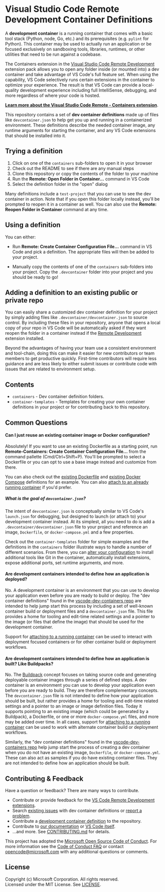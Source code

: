 # Visual Studio Code Remote Development Container Definitions

A **development container** is a running container that comes with a basic tool stack (Python, node, Go, etc.) and its prerequisites (e.g. `pylint` for Python). This container may be used to actually run an application or be focused exclusively on sandboxing tools, libraries, runtimes, or other utilities that need to be run against a codebase.

The Containers extension in the [Visual Studio Code Remote Development](https://aka.ms/vscode-remote/download/extension) extension pack allows you to open any folder inside (or mounted into) a dev container and take advantage of VS Code's full feature set. When using the capability, VS Code selectively runs certain extensions in the container to optimize your experience. The result is that VS Code can provide a local-quality development experience including full IntelliSense, debugging, and more regardless of where your code is hosted.

**[Learn more about the Visual Studio Code Remote - Containers extension](https://aka.ms/vscode-remote/containers)**.

This repository contains a set of **dev container definitions** made up of files like `devcontainer.json` to help get you up and running in a containerized environment. These definitions describe the needed container image, any runtime arguments for starting the container, and any VS Code extensions that should be installed into it.

## Trying a definition

1. Click on one of the `containers` sub-folders to open it in your browser
2. Check out the README to see if there are any manual steps
3. Clone this repository or copy the contents of the folder to your machine
4. Run the **Remote: Open Folder in Container...** command in VS Code
5. Select the definition folder in the "open" dialog

Many definitions include a `test-project` that you can use to see the dev container in action. Note that if you open this folder locally instead, you'll be prompted to reopen it in a container as well. You can also use the **Remote: Reopen Folder in Container** command at any time.

## Using a definition

You can either:

- Run **Remote: Create Container Configuration File...** command in VS Code and pick a definition. The appropriate files will then be added to your project.

- Manually copy the contents of one of the `containers` sub-folders into your project. Copy the `.devcontainer` folder into your project and you should be ready to go!

## Adding a definition to an existing public or private repo

You can easily share a customized dev container definition for your project by simply adding files like `.devcontainer/devcontainer.json` to source control. By including these files in your repository, anyone that opens a local copy of your repo in VS Code will be automatically asked if they want reopen the folder in a container instead if the [Remote Development](https://aka.ms/vscode-remote/download/extension) extension installed.

Beyond the advantages of having your team use a consistent environment and tool-chain, doing this can make it easier for new contributors or team members to get productive quickly. First-time contributors will require less guidance and are less likely to either submit issues or contribute code with issues that are related to environment setup.

## Contents

- `containers` - Dev container definition folders. 
- `container-templates` - Templates for creating your own container definitions in your project or for contributing back to this repository.

## Common Questions

#### Can I just reuse an existing container image or Docker configuration?

Absolutely! If you want to use an existing Dockerfile as a starting point, run **Remote-Containers: Create Container Configuration File...** from the command pallette (Cmd/Ctrl+Shift+P). You'll be prompted to select a Dockerfile or you can opt to use a base image instead and customize from there. 

You can also check out the [existing Dockerfile](containers/docker-existing-dockerfile) and [existing Docker Compose](containers/docker-existing-docker-compose) definitions for an example. You can also [attach to an already running container](https://aka.ms/vscode-remote/containers/attach) if you'd prefer.

##### What is the goal of `devcontainer.json`?

The intent of `devcontainer.json` is conceptually similar to VS Code's `launch.json` for debugging, but designed to launch (or attach to) your development container instead. At its simplest, all you need to do is add a `.devcontainer/devcontainer.json` file to your project and reference an image, `Dockerfile`, or `docker-compose.yml` and a few properties.

Check out the `container-templates` folder for simple examples and the definitions in the `containers` folder illustrate ways to handle a number of different scenarios. From there, you can [alter your configuration](https://aka.ms/vscode-remote/containers/folder-setup) to install additional tools like Git in the container, automatically install extensions, expose additional ports, set runtime arguments, and more.

#### Are development containers intended to define how an application is deployed?

No. A development container is an environment that you can use to develop your application even before you are ready to build or deploy. The "dev container definitions" found in the [vscode-dev-containers repo](https://aka.ms/vscode-dev-containers) are intended to help jump start this process by including a set of well-known container build or deployment files and a `devcontainer.json` file. This file provides a home for tooling and edit-time related settings and a pointer to the image (or files that define the image) that should be used for the development container.

Support for [attaching to a running container](#attaching-to-running-containers) can be used to interact with deployment focused containers or for other container build or deployment workflows.

#### Are development containers intended to define how an application is built? Like Buildpacks?

No. The [Buildpack](https://buildpacks.io/) concept focuses on taking source code and generating deployable container images through a series of defined steps. A dev container is an environment you can use to develop your application even before you are ready to build. They are therefore complementary concepts. The `devcontainer.json` file is not intended to define how your application should be built, but rather provides a home for tooling and edit-time related settings and a pointer to an image or image definition files. Today it supports pointing to an existing image (which could be generated by a Buildpack), a Dockerfile, or one or more `docker-compose.yml` files, and more may be added over time. In all cases, support for [attaching to a running container](#attaching-to-running-containers) can be used to work with alternate container build or deployment workflows.

Similarly, the "dev container definitions" found in the [vscode-dev-containers repo](https://aka.ms/vscode-dev-containers) help jump start the process of creating a dev container when you do not have an existing image, `Dockerfile`, or `docker-compose.yml`. These can also act as samples if you do have existing container files. They are not intended to define how an application should be built.

## Contributing & Feedback

Have a question or feedback? There are many ways to contribute.

- Contribute or provide feedback for the [VS Code Remote Development extensions](https://github.com/Microsoft/vscode-remote-release/CONTRIBUTING.md).
- Search [existing issues](https://github.com/Microsoft/vscode-dev-containers/issues) with dev container definitions or [report a problem](https://github.com/Microsoft/vscode-dev-containers/issues/new).
- Contribute a [development container definition](CONTRIBUTING.md#contributing-dev-container-definitions) to the repository.
- Contribute to [our documentation](https://github.com/Microsoft/vscode-docs) or [VS Code itself](https://github.com/Microsoft/vscode).
- ...and more. See [CONTRIBUTING.md](CONTRIBUTING.md) for details.

This project has adopted the [Microsoft Open Source Code of Conduct](https://opensource.microsoft.com/codeofconduct/).
For more information see the [Code of Conduct FAQ](https://opensource.microsoft.com/codeofconduct/faq/) or
contact [opencode@microsoft.com](mailto:opencode@microsoft.com) with any additional questions or comments.

## License

Copyright (c) Microsoft Corporation. All rights reserved. <br />
Licensed under the MIT License. See [LICENSE](LICENSE).
